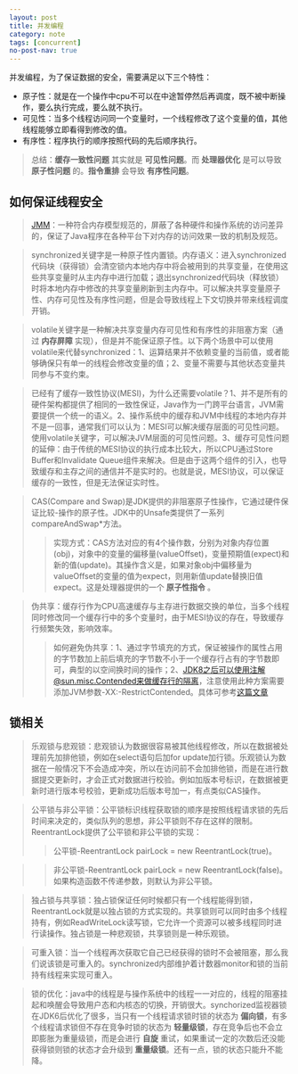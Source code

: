 ```yaml
---
layout: post
title: 并发编程
category: note
tags: [concurrent]
no-post-nav: true
---
```


并发编程，为了保证数据的安全，需要满足以下三个特性：
- 原子性：就是在一个操作中cpu不可以在中途暂停然后再调度，既不被中断操作，要么执行完成，要么就不执行。
- 可见性：当多个线程访问同一个变量时，一个线程修改了这个变量的值，其他线程能够立即看得到修改的值。
- 有序性：程序执行的顺序按照代码的先后顺序执行。

> 总结：__缓存一致性问题__ 其实就是 __可见性问题__。而 __处理器优化__ 是可以导致 __原子性问题__ 的。__指令重排__ 会导致 __有序性问题__。

## 如何保证线程安全
> [JMM](http://www.hollischuang.com/archives/2550)：一种符合内存模型规范的，屏蔽了各种硬件和操作系统的访问差异的，保证了Java程序在各种平台下对内存的访问效果一致的机制及规范。

> synchronized关键字是一种原子性内置锁。内存语义：进入synchronized代码块（获得锁）会清空锁内本地内存中将会被用到的共享变量，在使用这些共享变量时从主内存中进行加载；退出synchronized代码块（释放锁）时将本地内存中修改的共享变量刷新到主内存中。可以解决共享变量原子性、内存可见性及有序性问题，但是会导致线程上下文切换并带来线程调度开销。

> volatile关键字是一种解决共享变量内存可见性和有序性的非阻塞方案（通过 __内存屏障__ 实现），但是并不能保证原子性。以下两个场景中可以使用volatile来代替synchronized：1、运算结果并不依赖变量的当前值，或者能够确保只有单一的线程会修改变量的值；2、变量不需要与其他状态变量共同参与不变约束。

> 已经有了缓存一致性协议(MESI)，为什么还需要volatile？1、并不是所有的硬件架构都提供了相同的一致性保证，Java作为一门跨平台语言，JVM需要提供一个统一的语义。2、操作系统中的缓存和JVM中线程的本地内存并不是一回事，通常我们可以认为：MESI可以解决缓存层面的可见性问题。使用volatile关键字，可以解决JVM层面的可见性问题。3、缓存可见性问题的延伸：由于传统的MESI协议的执行成本比较大，所以CPU通过Store Buffer和Invalidate Queue组件来解决。但是由于这两个组件的引入，也导致缓存和主存之间的通信并不是实时的。也就是说，MESI协议，可以保证缓存的一致性，但是无法保证实时性。

> CAS(Compare and Swap)是JDK提供的非阻塞原子性操作，它通过硬件保证比较-操作的原子性。JDK中的Unsafe类提供了一系列compareAndSwap*方法。
>> 实现方式：CAS方法对应的有4个操作数，分别为对象内存位置(obj)，对象中的变量的偏移量(valueOffset)，变量预期值(expect)和新的值(update)。其操作含义是，如果对象obj中偏移量为valueOffset的变量的值为expect，则用新值update替换旧值expect。这是处理器提供的一个 __原子性指令__ 。

> 伪共享：缓存行作为CPU高速缓存与主存进行数据交换的单位，当多个线程同时修改同一个缓存行中的多个变量时，由于MESI协议的存在，导致缓存行频繁失效，影响效率。
>> 如何避免伪共享：1、通过字节填充的方式，保证被操作的属性占用的字节数加上前后填充的字节数不小于一个缓存行占有的字节数即可，典型的以空间换时间的操作；2、JDK8之后可以使用注解@sun.misc.Contended来做缓存行的隔离，注意使用此种方案需要添加JVM参数-XX:-RestrictContended。具体可参考[这篇文章](https://blog.csdn.net/qq_27680317/article/details/78486220)

## 锁相关
> 乐观锁与悲观锁：悲观锁认为数据很容易被其他线程修改，所以在数据被处理前先加排他锁，例如在select语句后加for update加行锁。乐观锁认为数据在一般情况下不会造成冲突，所以在访问前不会加排他锁，而是在进行数据提交更新时，才会正式对数据进行校验。例如加版本号标识，在数据被更新时进行版本号校验，更新成功后版本号加一，有点类似CAS操作。

> 公平锁与非公平锁：公平锁标识线程获取锁的顺序是按照线程请求锁的先后时间来决定的，类似队列的思想，非公平锁则不存在这样的限制。ReentrantLock提供了公平锁和非公平锁的实现：
>> 公平锁-ReentrantLock pairLock = new ReentrantLock(true)。

>>非公平锁-ReentrantLock pairLock = new ReentrantLock(false)。如果构造函数不传递参数，则默认为非公平锁。

> 独占锁与共享锁：独占锁保证任何时候都只有一个线程能得到锁，ReentrantLock就是以独占锁的方式实现的。共享锁则可以同时由多个线程持有，例如ReadWriteLock读写锁，它允许一个资源可以被多线程同时进行读操作。独占锁是一种悲观锁，共享锁则是一种乐观锁。

> 可重入锁：当一个线程再次获取它自己已经获得的锁时不会被阻塞，那么我们说该锁是可重入的。synchronized内部维护着计数器monitor和锁的当前持有线程来实现可重入。

> 锁的优化：java中的线程是与操作系统中的线程一一对应的，线程的阻塞挂起和唤醒会导致用户态和内核态的切换，开销很大。synchorized监视器锁在JDK6后优化了很多，当只有一个线程请求锁时锁的状态为 __偏向锁__，有多个线程请求锁但不存在竞争时锁的状态为 __轻量级锁__，存在竞争后也不会立即膨胀为重量级锁，而是会进行 __自旋__ 重试，如果重试一定的次数后还没能获得锁则锁的状态才会升级到 __重量级锁__。还有一点，锁的状态只能升不能降。